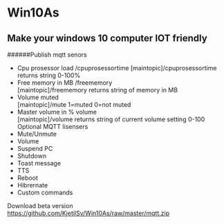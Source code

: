 # Win10As
## Make your windows 10 computer IOT friendly

######Publish mqtt senors
- Cpu prosessor load /cpuprosessortime
[maintopic]/cpuprosessortime returns string 0-100%<br>
- Free memory in MB /freememory<br>
  [maintopic]/freememory returns string of memory in MB
- Volume muted <br>
    [maintopic]/mute 1=muted 0=not muted
- Master volume in % volume<br>
    [maintopic]/volume returns string of current volume setting 0-100
Optional MQTT lisensers
- Mute/Unmute
- Volume
- Suspend PC
- Shutdown
- Toast message
- TTS
- Reboot
- Hibrernate
- Custom commands

Download beta version https://github.com/KjetilSv/Win10As/raw/master/mqtt.zip
